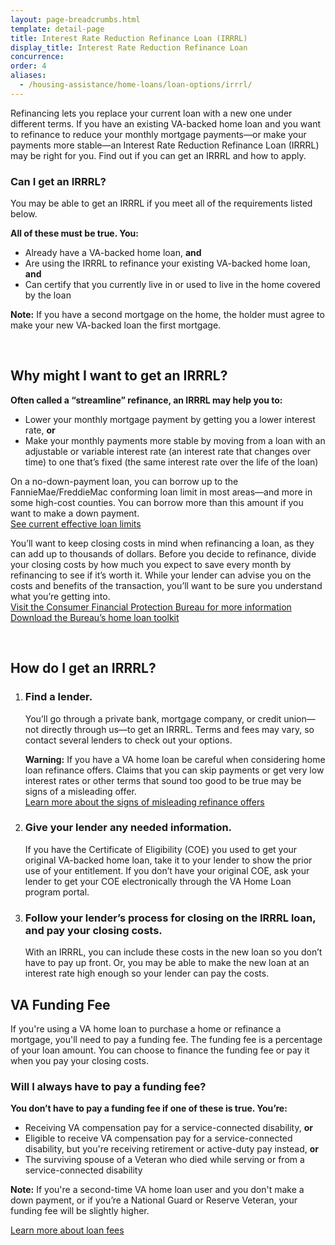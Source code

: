 ```yaml
---
layout: page-breadcrumbs.html
template: detail-page
title: Interest Rate Reduction Refinance Loan (IRRRL)
display_title: Interest Rate Reduction Refinance Loan
concurrence:
order: 4
aliases:
  - /housing-assistance/home-loans/loan-options/irrrl/
---
```


<div class="va-introtext">

Refinancing lets you replace your current loan with a new one under different terms. If you have an existing VA-backed home loan and you want to refinance to reduce your monthly mortgage payments—or make your payments more stable—an Interest Rate Reduction Refinance Loan (IRRRL) may be right for you. Find out if you can get an IRRRL and how to apply.

</div>

<div class="feature">

### Can I get an IRRRL?

You may be able to get an IRRRL if you meet all of the requirements listed below.

**All of these must be true. You:**

-	Already have a VA-backed home loan, **and**
-	Are using the IRRRL to refinance your existing VA-backed home loan, **and**
-	Can certify that you currently live in or used to live in the home covered by the loan

**Note:** If you have a second mortgage on the home, the holder must agree to make your new VA-backed loan the first mortgage.  

</div>

<br>

## Why might I want to get an IRRRL?

**Often called a “streamline” refinance, an IRRRL may help you to:**

-	Lower your monthly mortgage payment by getting you a lower interest rate, **or**
-	Make your monthly payments more stable by moving from a loan with an adjustable or variable interest rate (an interest rate that changes over time) to one that’s fixed (the same interest rate over the life of the loan)

On a no-down-payment loan, you can borrow up to the FannieMae/FreddieMac conforming loan limit in most areas—and more in some high-cost counties. You can borrow more than this amount if you want to make a down payment. <br>
[See current effective loan limits](https://www.fhfa.gov/DataTools/Downloads/Pages/Conforming-Loan-Limits.aspx)

You’ll want to keep closing costs in mind when refinancing a loan, as they can add up to thousands of dollars. Before you decide to refinance, divide your closing costs by how much you expect to save every month by refinancing to see if it’s worth it. While your lender can advise you on the costs and benefits of the transaction, you’ll want to be sure you understand what you’re getting into. <br>
[Visit the Consumer Financial Protection Bureau for more information](https://www.consumerfinance.gov/owning-a-home/) <br />
[Download the Bureau’s home loan toolkit](http://files.consumerfinance.gov/f/201503_cfpb_your-home-loan-toolkit-web.pdf)

<br>

## How do I get an IRRRL?

<ol class="process">
<li class="process-step list-one">

### Find a lender.
You’ll go through a private bank, mortgage company, or credit union—not directly through us—to get an IRRRL. Terms and fees may vary, so contact several lenders to check out your options.

**Warning:** If you have a VA home loan be careful when considering home loan refinance offers. Claims that you can skip payments or get very low interest rates or other terms that sound too good to be true may be signs of a misleading offer. <br>
[Learn more about the signs of misleading refinance offers](https://www.blogs.va.gov/VAntage/43234/va-and-the-consumer-financial-protection-bureau-warn-against-home-loan-refinancing-offers-that-sound-too-good-to-be-true/)

</li>

<li class="process-step list-two">

### Give your lender any needed information.
If you have the Certificate of Eligibility (COE) you used to get your original VA-backed home loan, take it to your lender to show the prior use of your entitlement. If you don’t have your original COE, ask your lender to get your COE electronically through the VA Home Loan program portal.

</li>

<li class="process-step list-three">

### Follow your lender’s process for closing on the IRRRL loan, and pay your closing costs.
With an IRRRL, you can include these costs in the new loan so you don’t have to pay up front. Or, you may be able to make the new loan at an interest rate high enough so your lender can pay the costs.

</li>
</ol>

## VA Funding Fee

If you're using a VA home loan to purchase a home or refinance a mortgage, you'll need to pay a funding fee. The funding fee is a percentage of your loan amount. You can choose to finance the funding fee or pay it when you pay your closing costs.  

### Will I always have to pay a funding fee? 
**You don’t have to pay a funding fee if one of these is true. You’re:**

- Receiving VA compensation pay for a service-connected disability, **or**
- Eligible to receive VA compensation pay for a service-connected disability, but you're receiving retirement or active-duty pay instead, **or**
-	The surviving spouse of a Veteran who died while serving or from a service-connected disability

**Note:** If you're a second-time VA home loan user and you don't make a down payment, or if you’re a National Guard or Reserve Veteran, your funding fee will be slightly higher.

[Learn more about loan fees](https://www.benefits.va.gov/homeloans/purchaseco_loan_fee.asp?_ga=2.188374888.1397941549.1554128234-1582256389.1508352376)
